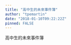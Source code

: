 ```yaml
---
title: "高中生的未來事件簿"
author: "tpemartin"
date: "2018-01-10T09:22:22Z"
pinned: FALSE
---
```


高中生的未來事件簿
